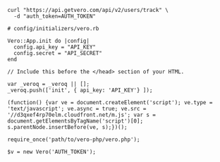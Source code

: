 <pre class="bash"><code>curl "https://api.getvero.com/api/v2/users/track" \
  -d "auth_token=AUTH_TOKEN"</code></pre>

<pre class="ruby"><code># config/initializers/vero.rb

Vero::App.init do |config|     
  config.api_key = "API_KEY" 
  config.secret = "API_SECRET" 
end
</code></pre>

<pre class="javascript"><code>// Include this before the &lt;/head&gt; section of your HTML.

var _veroq = _veroq || [];
_veroq.push(['init', { api_key: 'API_KEY'} ]);

(function() {var ve = document.createElement('script'); ve.type = 'text/javascript'; ve.async = true; ve.src = '//d3qxef4rp70elm.cloudfront.net/m.js'; var s = document.getElementsByTagName('script')[0]; s.parentNode.insertBefore(ve, s);})();</code></pre>

<pre class="php"><code>require_once('path/to/vero-php/vero.php');

$v = new Vero('AUTH_TOKEN');
</code></pre>